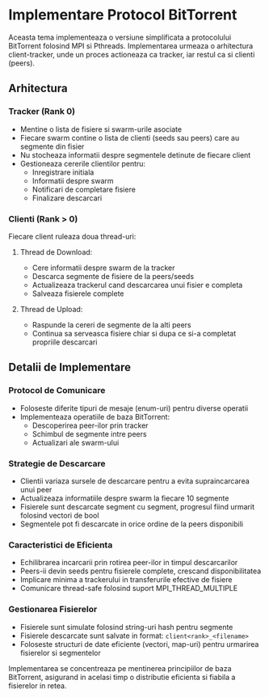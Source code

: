 # Implementare Protocol BitTorrent

Aceasta tema implementeaza o versiune simplificata a protocolului BitTorrent folosind MPI si Pthreads. Implementarea urmeaza o arhitectura client-tracker, unde un proces actioneaza ca tracker, iar restul ca si clienti (peers).

## Arhitectura

### Tracker (Rank 0)

- Mentine o lista de fisiere si swarm-urile asociate
- Fiecare swarm contine o lista de clienti (seeds sau peers) care au segmente din fisier
- Nu stocheaza informatii despre segmentele detinute de fiecare client
- Gestioneaza cererile clientilor pentru:
  - Inregistrare initiala
  - Informatii despre swarm
  - Notificari de completare fisiere
  - Finalizare descarcari

### Clienti (Rank > 0)

Fiecare client ruleaza doua thread-uri:

1. Thread de Download:
   - Cere informatii despre swarm de la tracker
   - Descarca segmente de fisiere de la peers/seeds
   - Actualizeaza trackerul cand descarcarea unui fisier e completa
   - Salveaza fisierele complete

2. Thread de Upload:
   - Raspunde la cereri de segmente de la alti peers
   - Continua sa serveasca fisiere chiar si dupa ce si-a completat propriile descarcari

## Detalii de Implementare

### Protocol de Comunicare

- Foloseste diferite tipuri de mesaje (enum-uri) pentru diverse operatii
- Implementeaza operatiile de baza BitTorrent:
  - Descoperirea peer-ilor prin tracker
  - Schimbul de segmente intre peers
  - Actualizari ale swarm-ului

### Strategie de Descarcare

- Clientii variaza sursele de descarcare pentru a evita supraincarcarea unui peer
- Actualizeaza informatiile despre swarm la fiecare 10 segmente
- Fisierele sunt descarcate segment cu segment, progresul fiind urmarit folosind vectori de bool
- Segmentele pot fi descarcate in orice ordine de la peers disponibili

### Caracteristici de Eficienta

- Echilibrarea incarcarii prin rotirea peer-ilor in timpul descarcarilor
- Peers-ii devin seeds pentru fisierele complete, crescand disponibilitatea
- Implicare minima a trackerului in transferurile efective de fisiere
- Comunicare thread-safe folosind suport MPI_THREAD_MULTIPLE

### Gestionarea Fisierelor

- Fisierele sunt simulate folosind string-uri hash pentru segmente
- Fisierele descarcate sunt salvate in format: `client<rank>_<filename>`
- Foloseste structuri de date eficiente (vectori, map-uri) pentru urmarirea fisierelor si segmentelor

Implementarea se concentreaza pe mentinerea principiilor de baza BitTorrent, asigurand in acelasi timp o distributie eficienta si fiabila a fisierelor in retea.
